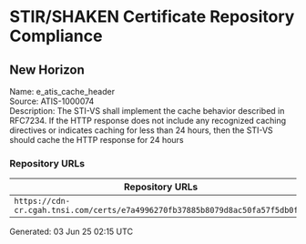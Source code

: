 # STIR/SHAKEN Certificate Repository Compliance

## New Horizon

Name: e_atis_cache_header\
Source: ATIS-1000074\
Description: The STI-VS shall implement the cache behavior described in RFC7234. If the HTTP response does not include any recognized caching directives or indicates caching for less than 24 hours, then the STI-VS should cache the HTTP response for 24 hours
### Repository URLs

| Repository URLs | Not After |  Problems | Link |
|-----------------|-----------|-----------|------|
| `https://cdn-cr.cgah.tnsi.com/certs/e7a4996270fb37885b8079d8ac50fa57f5db0fa1` | 01&#160;May&#160;27&#160;12:38&#160;UTC | true | [view](../../REPOS/c7d79bce4b66066210a83fcfc1fc6254963a9674/README.md) |


Generated: 03 Jun 25 02:15 UTC